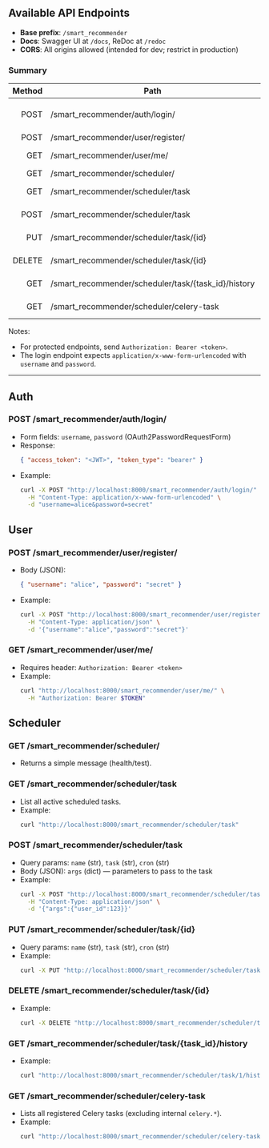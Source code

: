 ## Available API Endpoints

- **Base prefix**: `/smart_recommender`
- **Docs**: Swagger UI at `/docs`, ReDoc at `/redoc`
- **CORS**: All origins allowed (intended for dev; restrict in production)

### Summary

| Method | Path                                               | Auth       | Description                                   |
|-------:|----------------------------------------------------|------------|-----------------------------------------------|
|  POST  | /smart_recommender/auth/login/                     | No         | Obtain bearer token via username/password     |
|  POST  | /smart_recommender/user/register/                  | No         | Register a new user                           |
|   GET  | /smart_recommender/user/me/                        | Bearer     | Get current authenticated user                |
|   GET  | /smart_recommender/scheduler/                      | No         | Health/test endpoint                          |
|   GET  | /smart_recommender/scheduler/task                  | No         | List all active scheduled tasks               |
|  POST  | /smart_recommender/scheduler/task                  | No         | Create a scheduled task                       |
|   PUT  | /smart_recommender/scheduler/task/{id}             | No         | Update a scheduled task                       |
| DELETE | /smart_recommender/scheduler/task/{id}             | No         | Delete a scheduled task                       |
|   GET  | /smart_recommender/scheduler/task/{task_id}/history| No         | Get run history for a scheduled task          |
|   GET  | /smart_recommender/scheduler/celery-task           | No         | List registered Celery tasks                  |

Notes:
- For protected endpoints, send `Authorization: Bearer <token>`.
- The login endpoint expects `application/x-www-form-urlencoded` with `username` and `password`.

---

## Auth

### POST /smart_recommender/auth/login/
- Form fields: `username`, `password` (OAuth2PasswordRequestForm)
- Response:
  ```json
  { "access_token": "<JWT>", "token_type": "bearer" }
  ```
- Example:
  ```bash
  curl -X POST "http://localhost:8000/smart_recommender/auth/login/" \
    -H "Content-Type: application/x-www-form-urlencoded" \
    -d "username=alice&password=secret"
  ```

## User

### POST /smart_recommender/user/register/
- Body (JSON):
  ```json
  { "username": "alice", "password": "secret" }
  ```
- Example:
  ```bash
  curl -X POST "http://localhost:8000/smart_recommender/user/register/" \
    -H "Content-Type: application/json" \
    -d '{"username":"alice","password":"secret"}'
  ```

### GET /smart_recommender/user/me/
- Requires header: `Authorization: Bearer <token>`
- Example:
  ```bash
  curl "http://localhost:8000/smart_recommender/user/me/" \
    -H "Authorization: Bearer $TOKEN"
  ```

## Scheduler

### GET /smart_recommender/scheduler/
- Returns a simple message (health/test).

### GET /smart_recommender/scheduler/task
- List all active scheduled tasks.
- Example:
  ```bash
  curl "http://localhost:8000/smart_recommender/scheduler/task"
  ```

### POST /smart_recommender/scheduler/task
- Query params: `name` (str), `task` (str), `cron` (str)
- Body (JSON): `args` (dict) — parameters to pass to the task
- Example:
  ```bash
  curl -X POST "http://localhost:8000/smart_recommender/scheduler/task?name=report&task=app.tasks.generate_report&cron=*/5 * * * *" \
    -H "Content-Type: application/json" \
    -d '{"args":{"user_id":123}}'
  ```

### PUT /smart_recommender/scheduler/task/{id}
- Query params: `name` (str), `task` (str), `cron` (str)
- Example:
  ```bash
  curl -X PUT "http://localhost:8000/smart_recommender/scheduler/task/1?name=report_v2&task=app.tasks.generate_report&cron=0 * * * *"
  ```

### DELETE /smart_recommender/scheduler/task/{id}
- Example:
  ```bash
  curl -X DELETE "http://localhost:8000/smart_recommender/scheduler/task/1"
  ```

### GET /smart_recommender/scheduler/task/{task_id}/history
- Example:
  ```bash
  curl "http://localhost:8000/smart_recommender/scheduler/task/1/history"
  ```

### GET /smart_recommender/scheduler/celery-task
- Lists all registered Celery tasks (excluding internal `celery.*`).
- Example:
  ```bash
  curl "http://localhost:8000/smart_recommender/scheduler/celery-task"
  ```